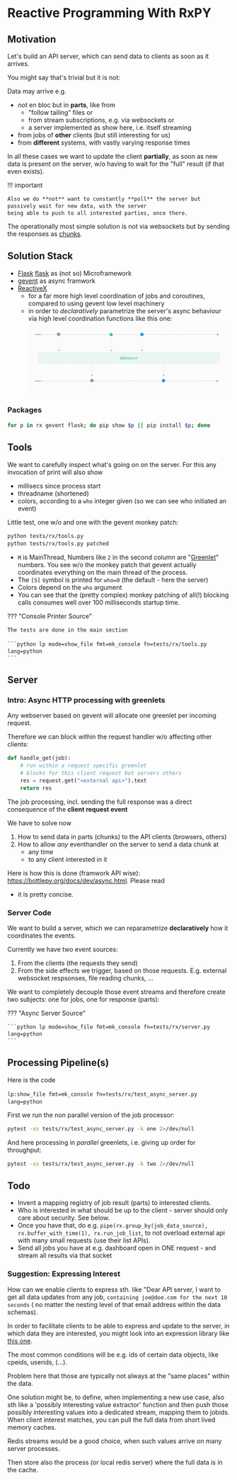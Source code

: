 # Reactive Programming With RxPY

## Motivation

Let's build an API server, which can send data to clients as soon as it arrives.

You might say that's trivial but it is not:

Data may arrive e.g.

- *not* en bloc but in **parts**, like from
    - "follow tailing" files or
    - from stream subscriptions, e.g. via websockets or
    - a server implemented as show here, i.e. itself streaming
- from jobs of **other** clients (but still interesting for us)
- from **different** systems, with vastly varying response times

In all these cases we want to update the client **partially**, as soon as new data is present on the
server, w/o having to wait for the "full" result (if that even exists).

!!! important

    Also we do **not** want to constantly **poll** the server but passively wait for new data, with the server
    being able to push to all interested parties, once there.


The operationally most simple solution is not via websockets but by sending the responses as
[chunks][cte].

[cte]: https://en.wikipedia.org/wiki/Chunked_transfer_encoding

## Solution Stack

- [Flask] [flask] as (not so) Microframework
- [gevent][gevent] as async framwork
- [ReactiveX][rx]
    - for a far more high level coordination of jobs and coroutines, compared to using gevent low level
      machinery 
    - in order to *declaratively* parametrize the server's async behaviour via high level
      coordination functions like this one: ![](./img/rx-debounce.gif)

### Packages

```bash lp
for p in rx gevent flask; do pip show $p || pip install $p; done
```


## Tools

We want to carefully inspect what's going on on the server. For this any invocation of print will
also show 

- millisecs since process start
- threadname (shortened) 
- colors, according to a `who` integer given (so we can see who initiated an event)

Little test, one w/o and one with the gevent monkey patch:

```bash lp eval=always fmt=xt_flat
python tests/rx/tools.py
python tests/rx/tools.py patched
```

- `M` is MainThread, Numbers like `2` in the second column are "[Greenlet][greenlet]" numbers. You
  see w/o the monkey patch that gevent actually coordinates everything on the main thread of the
  process.
- The `[S]` symbol is printed for `who=0` (the default - here the server) 
- Colors depend on the `who` argument
- You can see that the (pretty complex) monkey patching of all(!) blocking calls consumes well over
  100 milliseconds startup time.

??? "Console Printer Source"

    The tests are done in the main section

    ```python lp mode=show_file fmt=mk_console fn=tests/rx/tools.py lang=python
    ```

## Server

### Intro: Async HTTP processing with greenlets

Any webserver based on gevent will allocate one greenlet per incoming request.

Therefore we can block within the request handler w/o affecting other clients:

```python
def handle_get(job):
    # run within a request specific greenlet
    # blocks for this client request but servers others
    res = request.get("<external api>").text 
    return res
```

The job processing, incl. sending the full response was a direct consequence of the **client request
event**

We have to solve now

1. How to send data in parts (chunks) to the API clients (browsers, others)
1. How to allow *any* eventhandler on the server to send a data chunk at
    - any time
    - to any client interested in it

Here is how this is done (framwork API wise): https://bottlepy.org/docs/dev/async.html. Please read
- it is pretty concise.



### Server Code

We want to build a server, which we can reparametrize **declaratively** how it coordinates the
events.

Currently we have two event sources:

1. From the clients (the requests they send)
1. From the side effects we trigger, based on those requests. E.g. external websocket respsonses,
   file reading chunks, ...

We want to completely decouple those event streams and therefore create two subjects: one for jobs,
one for response (parts):

??? "Async Server Source"

    ```python lp mode=show_file fmt=mk_console fn=tests/rx/server.py lang=python
    ```

## Processing Pipeline(s)

Here is the code

`lp:show_file fmt=mk_console fn=tests/rx/test_async_server.py lang=python`

First we run the non parallel version of the job processor:

```bash lp fmt=xt_flat
pytest -xs tests/rx/test_async_server.py -k one 2>/dev/null
```

And here processing in *parallel* greenlets, i.e. giving up order for throughput:

```bash lp fmt=xt_flat
pytest -xs tests/rx/test_async_server.py -k two 2>/dev/null
```


## Todo

- Invent a mapping registry of job result (parts) to interested clients.
- Who is interested in what should be up to the client - server should only care about security.
  See below.
- Once you have that, do e.g. `pipe(rx.group_by(job_data_source), rx.buffer_with_time(1),
  rx.run_job_list`, to not overload external api with many small requests (use their list APIs).
- Send all jobs you have at e.g. dashboard open in ONE request - and stream all results via that
  socket

### Suggestion: Expressing Interest

How can we enable clients to express sth. like "Dear API server, I want to get all data updates from any job,
`containing joe@doe.com for the next 10 seconds` ( no matter the nesting level of that email address
within the data schemas).

In order to facilitate clients to be able to express and update to the server, in which data they are
interested, you might look into an expression library like [this one](https://github.com/axiros/pycond).

The most common conditions will be e.g. ids of certain data objects, like cpeids, userids, (...).

Problem here that those are typically not always at the "same places" within the data.

One solution might be, to define, when implementing a new use case, also sth like a 'possibly
interesting value extractor' function and then push those possibly interesting values into a
dedicated stream, mapping them to jobids. When client interest matches, you can pull the full data
from short lived memory caches.

Redis streams would be a good choice, when such values arrive on many server processes.

Then store also the process (or local redis server) where the full data is in the cache. 








[flask]: https://flask.palletsprojects.com/en/2.0.x/
[rx]: https://en.wikipedia.org/wiki/ReactiveX
[gevent]: http://www.gevent.org/
[greenlet]: https://pypi.org/project/greenlet/
